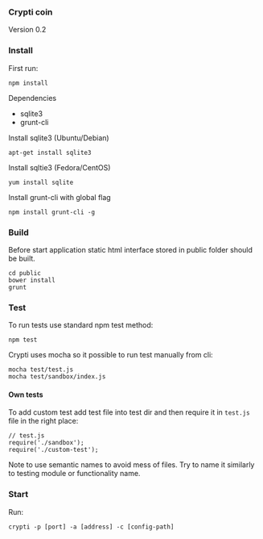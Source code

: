 ### Crypti coin ###

Version 0.2


### Install ###
First run:
```
npm install
```

Dependencies

* sqlite3
* grunt-cli

Install sqlite3 (Ubuntu/Debian)

```
apt-get install sqlite3
```

Install sqltie3 (Fedora/CentOS)

```
yum install sqlite
```

Install grunt-cli with global flag

```
npm install grunt-cli -g
```

### Build ###

Before start application static html interface stored in public folder should be built.
```
cd public
bower install
grunt
```

### Test ###

To run tests use standard npm test method:
```
npm test
```

Crypti uses mocha so it possible to run test manually from cli:
```
mocha test/test.js
mocha test/sandbox/index.js
```

#### Own tests ####

To add custom test add test file into test dir and then require it in `test.js` file in the right place:
```
// test.js
require('./sandbox');
require('./custom-test');
```

Note to use semantic names to avoid mess of files. Try to name it similarly to testing module or functionality name.

### Start ###
Run:
```
crypti -p [port] -a [address] -c [config-path]
```